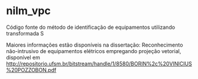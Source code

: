 # nilm_vpc
Código fonte do método de identificação de equipamentos utilizando transformada S

Maiores informações estão disponíveis na dissertação: Reconhecimento não-intrusivo de equipamentos elétricos empregando projeção vetorial, disponível em http://repositorio.ufsm.br/bitstream/handle/1/8580/BORIN%2c%20VINICIUS%20POZZOBON.pdf


